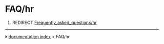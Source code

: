 # FAQ/hr
1.  REDIRECT [Frequently_asked_questions/hr](Frequently_asked_questions/hr.md)



---
⏵ [documentation index](../README.md) > FAQ/hr
